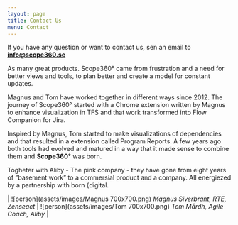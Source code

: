 ```yaml
---
layout: page
title: Contact Us
menu: Contact
---
```

If you have any question or want to contact us, sen an email to **[info@scope360.se](mailto:info@scope360.se)**

As many great products. Scope360° came from frustration and a need for better views and tools, to plan better and create a model for constant updates.



Magnus and Tom have worked together in different ways since 2012. The journey of Scope360° started with a Chrome extension written by Magnus to enhance visualization in TFS and that work transformed into Flow Companion for Jira.

Inspired by Magnus, Tom started to make visualizations of dependencies and that resulted in a extension called Program Reports. A few years ago both tools had evolved and matured in a way that it made sense to combine them and **Scope360°** was born.

Togheter with Aliby - The pink company - they have gone from eight years of ”basement work” to a commersial product and a company. All energiezed by a partnership with born {digital.

| ![person](assets/images/Magnus 700x700.png) *Magnus Siverbrant, RTE, Zenseact* | ![person](assets/images/Tom 700x700.png) *Tom Mårdh, Agile Coach, Aliby* |
